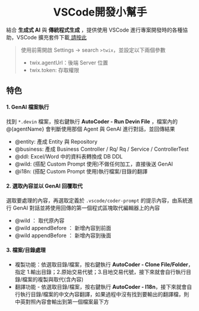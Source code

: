 <h1 align="center">VSCode開發小幫手</h1>
<p align="center">

結合 **生成式 AI** 與 **傳統程式生成** ，提供使用 VSCode 進行專案開發時的各種協助，VSCode 擴充套件下載<a href="https://pages.github.ibm.com/twix-ai/twix-all4one-vscode/twix-all4one-vscode-0.0.1.vsix" class="download-link" download>
請按此
</a>

> 使用前需開啟 Settings -> search `>twix`，並設定以下兩個參數
>
> - twix.agentUrl：後端 Server 位置
> - twix.token: 存取權限

## 特色

#### 1. GenAI 檔案執行

找到 `*.devin` 檔案，按右鍵執行 **AutoCoder - Run Devin File** ，檔案內的 @{agentName} 會判斷使用那個 Agent 與 GenAI 進行對話，並回傳結果

- @entity: 產成 Entity 與 Repository
- @business: 產成 Business Controller / Rq/ Rq / Service / ControllerTest
- @ddl: Excel/Word 中的資料表轉換成 DB DDL
- @wild: (搭配 Custom Prompt 使用)不做任何加工，直接後送 GenAI
- @i18n: (搭配 Custom Prompt 使用)執行檔案/目錄的翻譯

#### 2. 選取內容並以 GenAI 回覆取代

選取要處理的內容，再選取定義於 `.vscode/coder-prompt` 的提示內容，由系統進行 GenAI 對話並將使用回傳的第一個程式區塊取代編輯器上的內容

- @wild ： 取代原內容
- @wild appendBefore ： 新增內容到前面
- @wild appendBefore ： 新增內容到後面

#### 3. 檔案/目錄處理

- 複製功能：依選取目錄/檔案，按右鍵執行 **AutoCoder - Clone File/Folder**， 指定 1.輸出目錄；2.原始交易代號；3.目地交易代號，接下來就會自行執行目錄/檔案的複製與取代(含內容)
- 翻譯功能 - 依選取目錄/檔案，按右鍵執行 **AutoCoder - I18n**，接下來就會自行執行目錄/檔案的中文內容翻譯，如果過程中沒有找到要輸出的翻譯檔，則中英對照內容會輸出到第一個檔案最下方

